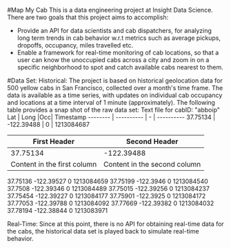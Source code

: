 #Map My Cab
This is a data engineering project at Insight Data Science. There are two goals that this project aims to accomplish:
- Provide an API for data scientists and cab dispatchers, for analyzing long term trends in cab behavior w.r.t metrics such as average pickups, dropoffs, occupancy, miles travelled etc.
- Enable a framework for real-time monitoring of cab locations, so that a user can know the unoccupied cabs across a city and zoom in on a specific neighborhood to spot and catch available cabs nearest to them.

#Data Set:
Historical:
The project is based on historical geolocation data for 500 yellow cabs in San Francisco, collected over a month's time frame. The data is available as a time series, with updates on individual cab occupancy and locations at a time interval of 1 minute (approximately). The following table provides a snap shot of the raw data set:
Text file for cabID: "abboip"
Lat      | Long       |Occ| Timestamp
-------- | ---------- | - | ----------
37.75134 | -122.39488 | 0 | 1213084687


First Header | Second Header |
------------ | ------------- |
37.75134 | -122.39488 | 0 | 1213084687
Content in the first column | Content in the second column

37.75136 -122.39527 0 1213084659
37.75199 -122.3946 0 1213084540
37.7508 -122.39346 0 1213084489
37.75015 -122.39256 0 1213084237
37.75454 -122.39227 0 1213084177
37.75901 -122.3925 0 1213084172
37.77053 -122.39788 0 1213084092
37.77669 -122.39382 0 1213084032
37.78194 -122.38844 0 1213083971




Real-Time:
Since at this point, there is no API for obtaining real-time data for the cabs, the historical data set is played back to simulate real-time behavior.



